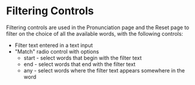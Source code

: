 # Filtering Controls

Filtering controls are used in the Pronunciation page and the Reset page
to filter on the choice of all the available words, with the following controls:

* Filter text entered in a text input
* "Match" radio control with options
  * start - select words that begin with the filter text
  * end - select words that end with the filter text
  * any - select words where the filter text appears somewhere in the word

